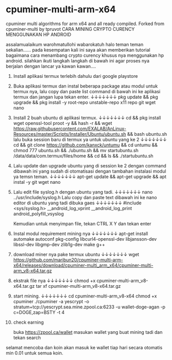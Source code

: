# cpuminer-multi-arm-x64
cpuminer multi algorithms for arm x64 and all ready compiled. Forked from cpuminer-multi by tpruvot
CARA MINING CRYPTO CURENCY MENGGUNAKAN HP ANDROID

assalamualaikum warohmatullohi wabarokatuh
halo teman teman sekalian……
pada kesempatan kali ini saya akan memberikan tutorial bagaimana cara menambang crypto curency khusus nya menggunakan hp android.
silahkan ikuti langkah langkah di bawah ini agar proses nya berjalan dengan lancar ya kawan kawan….
1. Install aplikasi termux terlebih dahulu dari google playstore
2. Buka aplikasi termux dan instal beberapa package atau modul untuk termux nya, lalu copy dan paste list command di bawah ini ke aplikasi termux dan jangan lupa tekan enter.
							↓↓↓↓↓↓↓
     		pkg update && pkg upgrade && pkg install -y root-repo unstable-repo x11 repo git wget nano
3. Install 2 buah ubuntu di aplikasi termux.
							↓↓↓↓↓↓↓
			cd && pkg install wget openssl-tool proot -y && hash -r && wget https://raw.githubusercontent.com/EXALAB/AnLinux-Resources/master/Scripts/Installer/Ubuntu/ubuntu.sh && bash ubuntu.sh
	lalu buka session baru di termux ya untuk ubuntu yang ke 2
							↓↓↓↓↓↓↓
			cd && git clone https://github.com/kanxck/untumu && cd untumu && chmod 777 ubuntu.sh && ./ubuntu.sh && mv startubuntu.sh /data/data/com.termux/files/home && cd && ls && ./startubuntu.sh
4. Lalu update dan upgrade ubuntu yang di session ke 2 dengan command dibawah ini yang sudah di otomatisasi dengan tambahan instalasi modul ya temsn teman.
							↓↓↓↓↓↓↓
			apt-get update && apt-get upgrade && apt instal -y git wget nano
5. Lalu edit file syslog.h dengan ubuntu yang tadi.
							↓↓↓↓↓↓↓
			nano ../usr/include/syslog.h
	Lalu copy dan paste text dibawah ini ke nano editor di ubuntu yang tadi dibuka gaes
							↓↓↓↓↓↓↓
				#include <sys/syslog.h>
				__android_log_vprint
				__android_log_print
				android_polyfill_vsyslog

   Kemudian untuk menyimpan file, tekan CTRL X Y dan tekan enter

6. Instal modul requirement mining nya
							↓↓↓↓↓↓↓
		apt-get install automake autoconf pkg-config libcurl4-openssl-dev libjansson-dev libssl-dev libgmp-dev zlib1g-dev make g++

7. download miner nya pake termux ubuntu
							↓↓↓↓↓↓↓
	wget https://github.com/maribun20/cpuminer-multi-arm-x64/releases/download/cpuminer-multi_arm_x64/cpuminer-multi-arm_v8-x64.tar.gz

8. ekstrak file nya
							 ↓↓↓↓↓↓↓
	chmod +x  cpuminer-multi-arm_v8-x64.tar.gz
	tar xf cpuminer-multi-arm_v8-x64.tar.gz

9. start mining.
							 ↓↓↓↓↓↓↓
	cd cpuminer-multi-arm_v8-x64
	chmod +x cpuminer
	./cpuminer -a yescrypt -o stratum+tcp://yescrypt.sea.mine.zpool.ca:6233 -u wallet-doge-agan -p c=DOGE,zap=BSTY -t 4

10. check earning

       buka https://zpool.ca/wallet
       masukan wallet yang buat mining tadi dan tekan search
       
selamat mencoba dan koin akan masuk ke wallet tiap hari secara otomatis min 0.01 untuk semua koin.
